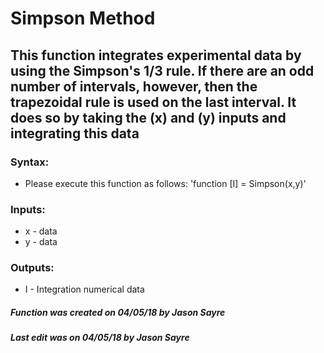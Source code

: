 # Simpson Method
## This function integrates experimental data by using the Simpson's 1/3 rule. If there are an odd number of intervals, however, then the trapezoidal rule is used on the last interval. It does so by taking the (x) and (y) inputs and integrating this data 
### Syntax: 
   * Please execute this function as follows: 'function [I] = Simpson(x,y)'
### Inputs:
  * x - data
  * y - data
### Outputs:
  * I - Integration numerical data
##### Function was created on 04/05/18 by Jason Sayre
##### Last edit was on 04/05/18 by Jason Sayre
